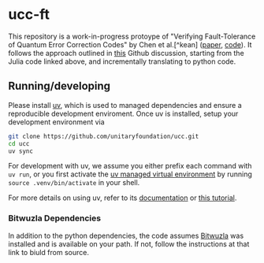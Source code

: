 # ucc-ft
This repository is a work-in-progress protoype of "Verifying Fault-Tolerance of Quantum Error Correction Codes" by Chen et al.[^kean] ([paper](https://arxiv.org/abs/2501.14380v2), [code](https://zenodo.org/records/15214439)). It follows the approach outlined in [this](https://github.com/unitaryfoundation/ucc/discussions/344) Github discussion, starting from the Julia code linked above, and incrementally translating to python code.

## Running/developing
Please install [uv](https://docs.astral.sh/uv/getting-started/installation/), which is used to managed dependencies and ensure a reproducible development enviroment. Once uv is installed, setup your development environment via

```bash
git clone https://github.com/unitaryfoundation/ucc.git
cd ucc
uv sync
```

For development with uv, we assume you either prefix each command with ``uv run``, or
you first activate the [uv managed virtual environment](https://docs.astral.sh/uv/pip/environments/#using-a-virtual-environment) by running ``source .venv/bin/activate`` in your shell.

For more details on using uv, refer to its [documentation](https://docs.astral.sh/uv/) or [this tutorial](https://realpython.com/python-uv/).

### Bitwuzla Dependencies
In addition to the python dependencies, the code assumes [Bitwuzla](https://bitwuzla.github.io/docs/index.html) was installed and is available on your path. If not, follow the instructions at that link to biuld from source.

